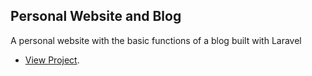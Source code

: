 ## Personal Website and Blog

A personal website with the basic functions of a blog built with Laravel

- [View Project](https://ibrahimbellodauda.herokuapp.com).
